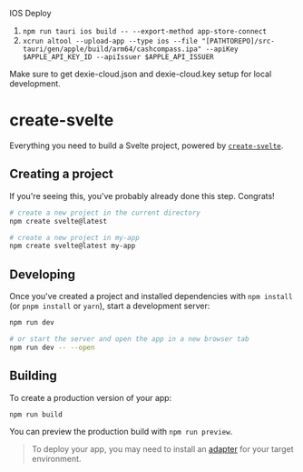 IOS Deploy

1. `npm run tauri ios build -- --export-method app-store-connect`
2. `xcrun altool --upload-app --type ios --file "[PATHTOREPO]/src-tauri/gen/apple/build/arm64/cashcompass.ipa" --apiKey $APPLE_API_KEY_ID --apiIssuer $APPLE_API_ISSUER`

Make sure to get dexie-cloud.json and dexie-cloud.key setup for local development.

# create-svelte

Everything you need to build a Svelte project, powered by [`create-svelte`](https://github.com/sveltejs/kit/tree/main/packages/create-svelte).

## Creating a project

If you're seeing this, you've probably already done this step. Congrats!

```bash
# create a new project in the current directory
npm create svelte@latest

# create a new project in my-app
npm create svelte@latest my-app
```

## Developing

Once you've created a project and installed dependencies with `npm install` (or `pnpm install` or `yarn`), start a development server:

```bash
npm run dev

# or start the server and open the app in a new browser tab
npm run dev -- --open
```

## Building

To create a production version of your app:

```bash
npm run build
```

You can preview the production build with `npm run preview`.

> To deploy your app, you may need to install an [adapter](https://kit.svelte.dev/docs/adapters) for your target environment.
